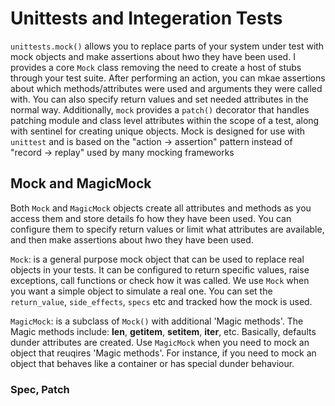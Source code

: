 # Unittests and Integeration Tests

`unittests.mock()` allows you to replace parts of your system under test with mock objects and make assertions about hwo they have been used.
I provides a core `Mock` class removing the need to create a host of stubs through your test suite. After performing an action, you can mkae assertions about which methods/attributes were used and arguments they were called with. You can also specify return values and set needed attributes in the normal way.
Additionally, `mock` provides a `patch()` decorator that handles patching module and class level attributes within the scope of a test, along with sentinel for creating unique objects.
Mock is designed for use with `unittest` and is based on the "action -> assertion" pattern instead of "record -> replay" used by many mocking frameworks

## Mock and MagicMock

Both `Mock` and `MagicMock` objects create all attributes and methods as you access them and store details fo how they have been used. You can configure them to specify return values or limit what attributes are available, and then make assertions about hwo they have been used.

`Mock`: is a general purpose mock object that can be used to replace real objects in your tests. It can be configured to return specific values, raise exceptions, call functions or check how it was called. We use `Mock` when you want a simple object to simulate a real one. You can set the `return_value`, `side_effects`, `specs` etc and tracked how the mock is used.

`MagicMock`: is a subclass of `Mock()` with additional 'Magic methods'. The Magic methods include: __len__, __getitem__, __setitem__, __iter__, etc. Basically, defaults dunder attributes are created. Use `MagicMock` when you need to mock an object that reuqires 'Magic methods'. For instance, if you need to mock an object that behaves like a container or has special dunder behaviour.

### Spec, Patch
